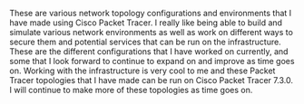 These are various network topology configurations and environments that I have
made using Cisco Packet Tracer. I really like being able to build and simulate
various network environments as well as work on different ways to secure them
and potential services that can be run on the infrastructure. These are the 
different configurations that I have worked on currently, and some that I look
forward to continue to expand on and improve as time goes on. Working with the
infrastructure is very cool to me and these Packet Tracer topologies that I have made
can be run on Cisco Packet Tracer 7.3.0. I will continue to make more of
these topologies as time goes on.
